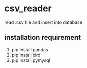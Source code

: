 # csv_reader
read .csv file and insert into database

## installation requirement
1. pip install pandas
1. pip install xlrd
1. pip install pymysql